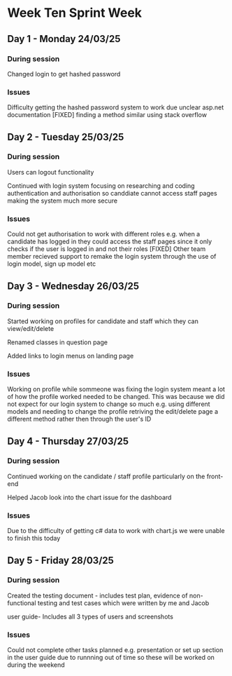 # Week Ten Sprint Week

## Day 1 - Monday 24/03/25

### During session

Changed login to get hashed password

### Issues
Difficulty getting the hashed password system to work due unclear asp.net documentation [FIXED] finding a method similar using stack overflow


## Day 2 - Tuesday 25/03/25

### During session
Users can logout functionality

Continued with login system focusing on researching and coding authentication and authorisation so canddiate cannot access staff pages making the system much more secure

### Issues
Could not get authorisation to work with different roles e.g. when a candidate has logged in they could access the staff pages since it only checks if the user is logged in and not their roles
[FIXED] Other team member recieved support to remake the login system through the use of login model, sign up model etc 

## Day 3 - Wednesday 26/03/25

### During session
Started working on profiles for candidate and staff which they can view/edit/delete

Renamed classes in question page

Added links to login menus on landing page

### Issues
Working on profile while sommeone was fixing the login system meant a lot of how the profile worked needed to be changed. This was because we did not expect for our login system to change so much e.g. using different models and needing to change the profile retriving the edit/delete page a different method rather then through the user's ID

## Day 4 - Thursday 27/03/25

### During session
Continued working on the candidate / staff profile particularly on the front-end

Helped Jacob look into the chart issue for the dashboard

### Issues
Due to the difficulty of getting c# data to work with chart.js we were unable to finish this today

## Day 5 - Friday 28/03/25

### During session
Created the testing document - includes test plan, evidence of non-functional testing and test cases which were written by me and Jacob 

user guide- Includes all 3 types of users and screenshots

### Issues
Could not complete other tasks planned e.g. presentation or set up section in the user guide due to runnning out of time so these will be worked on during the weekend
